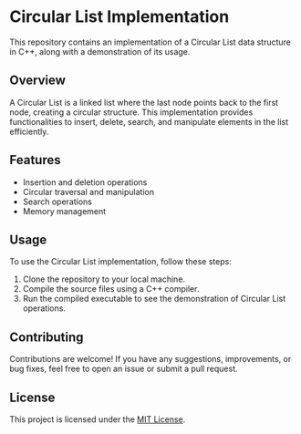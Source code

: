 # Circular List Implementation

This repository contains an implementation of a Circular List data structure in C++, along with a demonstration of its usage.

## Overview

A Circular List is a linked list where the last node points back to the first node, creating a circular structure. This implementation provides functionalities to insert, delete, search, and manipulate elements in the list efficiently.

## Features

- Insertion and deletion operations
- Circular traversal and manipulation
- Search operations
- Memory management

## Usage

To use the Circular List implementation, follow these steps:

1. Clone the repository to your local machine.
2. Compile the source files using a C++ compiler.
3. Run the compiled executable to see the demonstration of Circular List operations.

## Contributing

Contributions are welcome! If you have any suggestions, improvements, or bug fixes, feel free to open an issue or submit a pull request.

## License

This project is licensed under the [MIT License](LICENSE).
